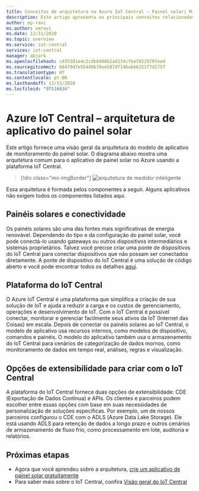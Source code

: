 ```yaml
---
title: Conceitos de arquitetura no Azure IoT Central – Painel solar| Microsoft Docs
description: Este artigo apresenta os principais conceitos relacionados à arquitetura do aplicativo de monitoramento de painel solar do Azure IoT Central.
author: op-ravi
ms.author: omravi
ms.date: 12/11/2020
ms.topic: overview
ms.service: iot-central
services: iot-central
manager: abjork
ms.openlocfilehash: cd35381e4c2cdb849662ad134cfbef8229707eed
ms.sourcegitcommit: 66479d7e55449b78ee587df14babb6321f7d1757
ms.translationtype: HT
ms.contentlocale: pt-BR
ms.lasthandoff: 12/15/2020
ms.locfileid: "97516636"
---
```

# <a name="azure-iot-central---solar-panel-app-architecture"></a>Azure IoT Central – arquitetura de aplicativo do painel solar

Este artigo fornece uma visão geral da arquitetura do modelo de aplicativo de monitoramento do painel solar. O diagrama abaixo mostra uma arquitetura comum para o aplicativo de painel solar no Azure usando a plataforma IoT Central.

> [!div class="mx-imgBorder"]
> ![arquitetura de medidor inteligente](media/concept-iot-central-solar-panel/solar-panel-app-architecture.png)

Essa arquitetura é formada pelos componentes a seguir. Alguns aplicativos não exigem todos os componentes listados aqui.

## <a name="solar-panels-and-connectivity"></a>Painéis solares e conectividade

Os painéis solares são uma das fontes mais significativas de energia renovável. Dependendo do tipo e da configuração do painel solar, você pode conectá-lo usando gateways ou outros dispositivos intermediários e sistemas proprietários. Talvez você precise criar uma ponte de dispositivos do IoT Central para conectar dispositivos que não possam ser conectados diretamente. A ponte de dispositivo do IoT Central é uma solução de código aberto e você pode encontrar todos os detalhes [aqui](../core/howto-build-iotc-device-bridge.md). 

## <a name="iot-central-platform"></a>Plataforma do IoT Central
O Azure IoT Central é uma plataforma que simplifica a criação de sua solução de IoT e ajuda a reduzir a carga e os custos de gerenciamento, operações e desenvolvimento de IoT. Com o IoT Central é possível conectar, monitorar e gerenciar facilmente seus ativos da IoT (Internet das Coisas) em escala. Depois de conectar os painéis solares ao IoT Central, o modelo de aplicativo usa recursos internos, como modelos de dispositivo, comandos e painéis. O modelo do aplicativo também usa o armazenamento do IoT Central para cenários de categorização de dados mornos, como monitoramento de dados em tempo real, análises, regras e visualização.


## <a name="extensibility-options-to-build-with-iot-central"></a>Opções de extensibilidade para criar com o IoT Central
A plataforma do IoT Central fornece duas opções de extensibilidade: CDE (Exportação de Dados Contínua) e APIs. Os clientes e parceiros podem escolher entre essas opções com base em suas necessidades de personalização de soluções específicas. Por exemplo, um de nossos parceiros configurou o CDE com o ADLS (Azure Data Lake Storage). Ele está usando ADLS para retenção de dados a longo prazo e outros cenários de armazenamento de fluxo frio, como processamento em lote, auditoria e relatórios. 

## <a name="next-steps"></a>Próximas etapas

* Agora que você aprendeu sobre a arquitetura, [crie um aplicativo de painel solar gratuitamente](https://apps.azureiotcentral.com/build/new/solar-panel-monitoring)
* Para saber mais sobre o IoT Central, confira [Visão geral do IoT Central](../index.yml)
